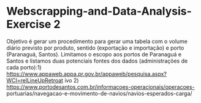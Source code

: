 # Webscrapping-and-Data-Analysis-Exercise 2
 Objetivo é gerar um procedimento para gerar uma tabela com o volume diário previsto por produto, sentido (exportação e importação) e porto (Paranaguá, Santos). Limitamos o escopo aos portos de Paranaguá e Santos e listamos duas potenciais fontes dos dados (administrações de cada porto):1) https://www.appaweb.appa.pr.gov.br/appaweb/pesquisa.aspx?WCI=relLineUpRetroat ivo  2) https://www.portodesantos.com.br/informacoes-operacionais/operacoes- portuarias/navegacao-e-movimento-de-navios/navios-esperados-carga/
